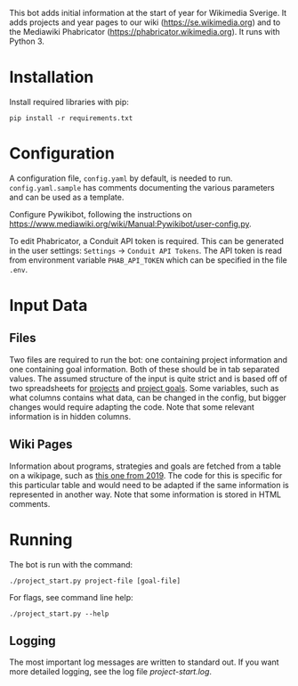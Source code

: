 This bot adds initial information at the start of year for Wikimedia Sverige. It adds projects and year pages to our wiki (https://se.wikimedia.org) and to the Mediawiki Phabricator (https://phabricator.wikimedia.org). It runs with Python 3.

# Installation
Install required libraries with pip:
```
pip install -r requirements.txt
```

# Configuration
A configuration file, `config.yaml` by default, is needed to run. `config.yaml.sample` has comments documenting the various parameters and can be used as a template.

Configure Pywikibot, following the instructions on https://www.mediawiki.org/wiki/Manual:Pywikibot/user-config.py.

To edit Phabricator, a Conduit API token is required. This can be generated in the user settings: `Settings` -> `Conduit API Tokens`. The API token is read from environment variable `PHAB_API_TOKEN` which can be specified in the file `.env`.

# Input Data
## Files
Two files are required to run the bot: one containing project information and one containing goal information. Both of these should be in tab separated values. The assumed structure of the input is quite strict and is based off of two spreadsheets for [projects](https://docs.google.com/spreadsheets/d/1iuhi661upWWRVCUhdLW6GZnnP8_B5v5Y6sdNEFlq2UU/edit?usp=sharing) and [project goals](https://docs.google.com/spreadsheets/d/1j7u3623U2gtmXYVUJBuHKdXg_GJWBhHbT5ayxOeN3RY/edit?usp=sharing). Some variables, such as what columns contains what data, can be changed in the config, but bigger changes would require adapting the code. Note that some relevant information is in hidden columns.

## Wiki Pages
Information about programs, strategies and goals are fetched from a table on a wikipage, such as [this one from 2019](https://se.wikimedia.org/w/index.php?title=Verksamhetsplan_2019/Tabell_%C3%B6ver_program,_strategi_och_m%C3%A5l&oldid=75471). The code for this is specific for this particular table and would need to be adapted if the same information is represented in another way. Note that some information is stored in HTML comments.

# Running
The bot is run with the command:
```
./project_start.py project-file [goal-file]
```

For flags, see command line help:
```
./project_start.py --help
```

## Logging
The most important log messages are written to standard out. If you want more detailed logging, see the log file *project-start.log*.
